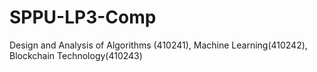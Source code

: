 # SPPU-LP3-Comp
Design and Analysis of Algorithms (410241), Machine Learning(410242),  Blockchain Technology(410243)

